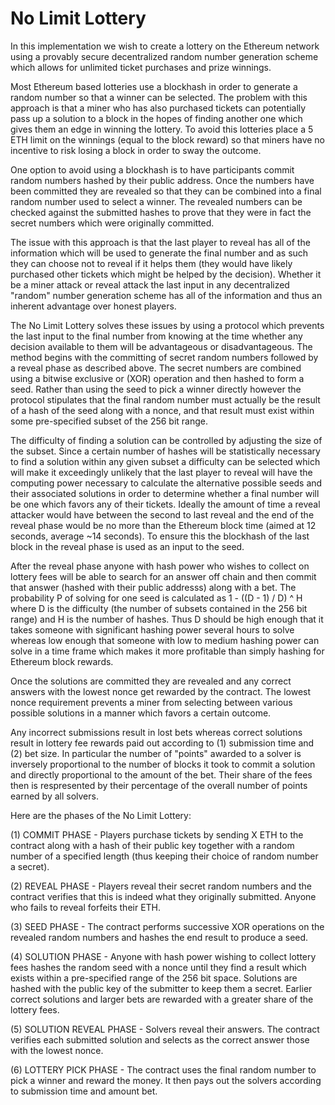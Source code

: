 # No Limit Lottery

In this implementation we wish to create a lottery on the Ethereum network using a provably secure decentralized random number generation scheme which allows for unlimited ticket purchases and prize winnings. 

Most Ethereum based lotteries use a blockhash in order to generate a random number so that a winner can be selected. The problem with this approach is that a miner who has also purchased tickets can potentially pass up a solution to a block in the hopes of finding another one which gives them an edge in winning the lottery. To avoid this lotteries place a 5 ETH limit on the winnings (equal to the block reward) so that miners have no incentive to risk losing a block in order to sway the outcome.

One option to avoid using a blockhash is to have participants commit random numbers hashed by their public address. Once the numbers have been committed they are revealed so that they can be combined into a final random number used to select a winner. The revealed numbers can be checked against the submitted hashes to prove that they were in fact the secret numbers which were originally committed.

The issue with this approach is that the last player to reveal has all of the information which will be used to generate the final number and as such they can choose not to reveal if it helps them (they would have likely purchased other tickets which might be helped by the decision). Whether it be a miner attack or reveal attack the last input in any decentralized "random" number generation scheme has all of the information and thus an inherent advantage over honest players.

The No Limit Lottery solves these issues by using a protocol which prevents the last input to the final number from knowing at the time whether any decision available to them will be advantageous or disadvantageous. The method begins with the committing of secret random numbers followed by a reveal phase as described above. The secret numbers are combined using a bitwise exclusive or (XOR) operation and then hashed to form a seed. Rather than using the seed to pick a winner directly however the protocol stipulates that the final random number must actually be the result of a hash of the seed along with a nonce, and that result must exist within some pre-specified subset of the 256 bit range.

The difficulty of finding a solution can be controlled by adjusting the size of the subset. Since a certain number of hashes will be statistically necessary to find a solution within any given subset a difficulty can be selected which will make it exceedingly unlikely that the last player to reveal will have the computing power necessary to calculate the alternative possible seeds and their associated solutions in order to determine whether a final number will be one which favors any of their tickets. Ideally the amount of time a reveal attacker would have between the second to last reveal and the end of the reveal phase would be no more than the Ethereum block time (aimed at 12 seconds, average ~14 seconds). To ensure this the blockhash of the last block in the reveal phase is used as an input to the seed.

After the reveal phase anyone with hash power who wishes to collect on lottery fees will be able to search for an answer off chain and then commit that answer (hashed with their public addresss) along with a bet. The probability P of solving for one seed is calculated as 1 - ((D - 1) / D) ^ H where D is the difficulty (the number of subsets contained in the 256 bit range) and H is the number of hashes. Thus D should be high enough that it takes someone with significant hashing power several hours to solve whereas low enough that someone with low to medium hashing power can solve in a time frame which makes it more profitable than simply hashing for Ethereum block rewards.

Once the solutions are committed they are revealed and any correct answers with the lowest nonce get rewarded by the contract. The lowest nonce requirement prevents a miner from selecting between various possible solutions in a manner which favors a certain outcome.

Any incorrect submissions result in lost bets whereas correct solutions result in lottery fee rewards paid out according to (1) submission time and (2) bet size. In particular the number of "points" awarded to a solver is inversely proportional to the number of blocks it took to commit a solution and directly proportional to the amount of the bet. Their share of the fees then is respresented by their percentage of the overall number of points earned by all solvers.

Here are the phases of the No Limit Lottery:

(1) COMMIT PHASE - Players purchase tickets by sending X ETH to the contract along with a hash of their public key together with a random number of a specified length (thus keeping their choice of random number a secret).

(2) REVEAL PHASE - Players reveal their secret random numbers and the contract verifies that this is indeed what they originally submitted. Anyone who fails to reveal forfeits their ETH.

(3) SEED PHASE - The contract performs successive XOR operations on the revealed random numbers and hashes the end result to produce a seed.

(4) SOLUTION PHASE - Anyone with hash power wishing to collect lottery fees hashes the random seed with a nonce until they find a result which exists within a pre-specified range of the 256 bit space. Solutions are hashed with the public key of the submitter to keep them a secret. Earlier correct solutions and larger bets are rewarded with a greater share of the lottery fees.

(5) SOLUTION REVEAL PHASE - Solvers reveal their answers. The contract verifies each submitted solution and selects as the correct answer those with the lowest nonce.

(6) LOTTERY PICK PHASE - The contract uses the final random number to pick a winner and reward the money. It then pays out the solvers according to submission time and amount bet.
